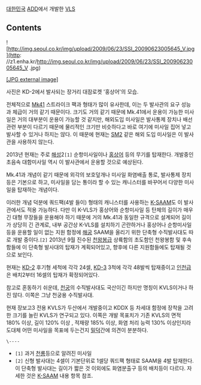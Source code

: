 [대한민국](%EB%8C%80%ED%95%9C%EB%AF%BC%EA%B5%AD.md) [ADD](ADD.md)에서 개발한
[VLS](VLS.md)  

## Contents

    

![http://img.seoul.co.kr/img/upload/2009/06/23/SSI_20090623005645_V.jpg](http:
//z1.enha.kr/http://img.seoul.co.kr/img/upload/2009/06/23/SSI_20090623005645_V
.jpg)

[[JPG external
image]](http://img.seoul.co.kr/img/upload/2009/06/23/SSI_20090623005645_V.jpg)

  
사진은 KD-2에서 발사되는 장거리 대잠로켓 '홍상어'의 모습.

전체적으로 [Mk41](Mk41.md) 스트라이크 팩과 형태가 많이 유사한데, 이는 두 발사관의 요구 성능과 체급이 거의 같기
때문이다. 크기도 거의 같기 때문에 Mk.41에서 운용이 가능한 미사일은 거의 대부분이 운용이 가능할 것 같지만, 해외도입 미사일은 발사통제
장치나 배선 관련 부분이 다르기 때문에 물리적인 크기만 비슷하다고 바로 여기에 미사일 집어 넣고 발사할 수 있거나 하지는 않다. 이 때문에
현재는 [SM2](SM2.md) 같은 해외 도입 미사일은 이 발사관을 사용하지 않는다.

2013년 현재는 주로 [해성](%ED%95%B4%EC%84%B1.md)2`[1]` 순항미사일이나
[홍상어](%ED%99%8D%EC%83%81%EC%96%B4.md) 등의 무기를 탑재한다. 개발중인 초음속 대함미사일 역시 이
발사관에서 운용할 것으로 예상된다.

Mk.41과 개념이 같기 때문에 외각의 보호덮개나 미사일 화염배출 통로, 발사통제 장치 등은 기본으로 하고, 미사일을 담는 통이라 할 수
있는 캐니스터를 바꾸어서 다양한 미사일을 탑재하는 개념이다.

이러한 개념 덕분에 쿼드팩(4발 들이) 형태의 캐니스터를 사용하는 [K-SAAM](K-SAAM.md)도 이 발사관에서도 적용 가능하다.
다만 이 K-VLS가 홍상어와 순항미사일 등 탄체의 길이가 매우 긴 대형 무장들을 운용해야 하기 때문에 거의 Mk.41과 동일한 규격으로
설계되어 길이가 상당히 긴 관계로, 내부 공간상 K-VLS를 설치하기 곤란하거나 홍상어나 순항미사일 등을 운용할 일이 없는 지원 함정에
[해궁](%ED%95%B4%EA%B6%81.md) SAAM을 올리기 위한 단축형 수직발사대도 따로 개발 중이다.`[2]` 2013년
9월 진수된 [천왕봉급](%EC%B2%9C%EC%99%95%EB%B4%89%EA%B8%89.md) 상륙함의 초도함인 천왕봉함 및
후속함들에 이 단축형 발사대의 탑재가 계획되어있고, 향후에 다른 지원함들에도 탑재될 것으로 보인다.

현재는 [KD-2](KD-2.md) 후기형 세척에 각각 24셀, [KD-3](KD-3.md) 3척에 각각 48발씩 탑재중이고
[인천급](%EC%9D%B8%EC%B2%9C%EA%B8%89.md)은 배치2부터 16셀의 탑재가 확정되어있다.

참고로 혼동하기 쉬운데, [천궁](%EC%B2%9C%EA%B6%81.md)의 수직발사대도 국산이긴 하지만 명칭이 KVLS이거나 하진
않다. 이쪽은 그냥 천궁용 수직발사대.

현재 장보고3 전용 KVLS가 두산에서 개발중이고 KDDX 등 차세대 함정에 장착을 고려한 크기를 늘린 KVLS가 연구되고 있다. 이쪽은
개발 목표치가 기존 KVLS의 면적 180% 이상, 길이 120% 이상 , 적재량 185% 이상, 화염 처리 능력 130% 이상인지라 도대체
어떤 미사일을 목표에 두는건지 [밀덕](%EB%B0%80%EB%8D%95.md)간에 의견이 분분하다.

`\----`

  * `[1]` 과거 [천룡](%EC%B2%9C%EB%A3%A1.md)등으로 알려진 미사일
  * `[2]` 신형 발사대는 4셀이 기본단위로 1셀당 쿼드팩 형태로 SAAM을 4발 탑재한다. 이 단축형 발사대는 길이가 짧은 것 이외에도 화염분출구 등의 배치등이 다르다. 자세한 것은 [K-SAAM](K-SAAM.md) 내용 항목 참조.

